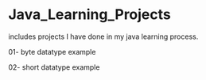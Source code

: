 # Java_Learning_Projects
includes projects I have done in my java learning process.

01- byte datatype example

02- short datatype example
